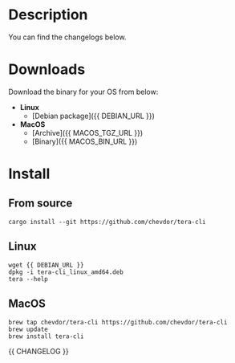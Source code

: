 # Description

You can find the changelogs below.

# Downloads

Download the binary for your OS from below:
- **Linux**
    - [Debian package]({{ DEBIAN_URL }})
- **MacOS**
    - [Archive]({{ MACOS_TGZ_URL }})
    - [Binary]({{ MACOS_BIN_URL }})
# Install

## From source

```
cargo install --git https://github.com/chevdor/tera-cli
```

## Linux
```
wget {{ DEBIAN_URL }}
dpkg -i tera-cli_linux_amd64.deb
tera --help
```

## MacOS

```
brew tap chevdor/tera-cli https://github.com/chevdor/tera-cli
brew update
brew install tera-cli
```

{{ CHANGELOG }}
